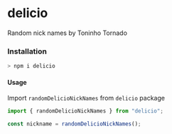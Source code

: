 # delicio

Random nick names by Toninho Tornado

### Installation

```bash
> npm i delicio
```

#### Usage

Import `randomDelicioNickNames` from `delicio` package

```javascript
import { randomDelicioNickNames } from "delicio";

const nickname = randomDelicioNickNames();
```
